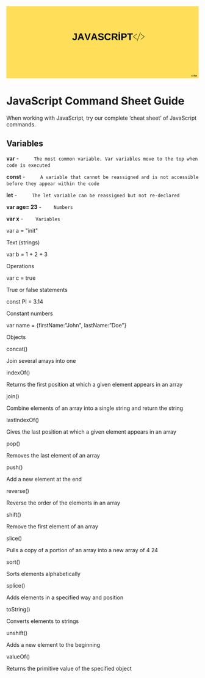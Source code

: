 <div align="center">
	<img src="guide/images/branding/JS.png" title="JavaScript Command Sheet" alt="JavaScript Command Sheet" />
</div>

# JavaScript Command Sheet Guide

When working with JavaScript, try our complete ‘cheat sheet’ of JavaScript commands. 

## Variables


   **var**    -     `      The most common variable. Var variables move to the top when code is executed       `
   
   **const**    -     `      A variable that cannot be reassigned and is not accessible before they appear within the code       `
   
   **let**    -     `      The let variable can be reassigned but not re-declared       `
   
   **var age= 23**    -     `     Numbers    `
   
   **var x**    -     `     Variables    `
   
   var a = "init"

Text (strings)

var b = 1 + 2 + 3

Operations

var c = true

True or false statements

const PI = 3.14

Constant numbers

var name = {firstName:"John", lastName:”Doe"}

Objects

concat()

Join several arrays into one

indexOf()

Returns the first position at which a given element appears in an array

join()

Combine elements of an array into a single string and return the string

lastIndexOf()

Gives the last position at which a given element appears in an array

pop()

Removes the last element of an array

push()

Add a new element at the end

reverse()

Reverse the order of the elements in an array

shift()

Remove the first element of an array

slice()

Pulls a copy of a portion of an array into a new array of 4 24

sort()

Sorts elements alphabetically

splice()

Adds elements in a specified way and position

toString()

Converts elements to strings

unshift()

Adds a new element to the beginning

valueOf()

Returns the primitive value of the specified object
   


